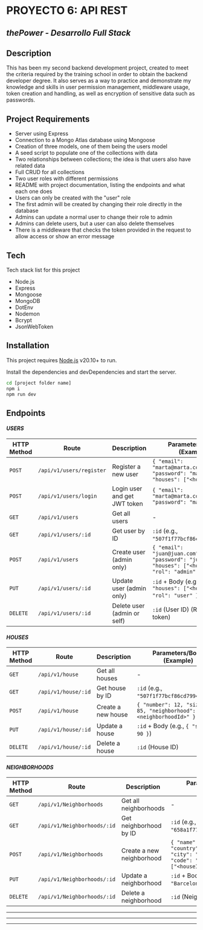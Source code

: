 # PROYECTO 6: API REST
## _thePower - Desarrollo Full Stack_

## Description
This has been my second backend development project, created to meet the criteria required by the training school in order to obtain the backend developer degree. It also serves as a way to practice and demonstrate my knowledge and skills in user permission management, middleware usage, token creation and handling, as well as encryption of sensitive data such as passwords.


## Project Requirements
- Server using Express  
- Connection to a Mongo Atlas database using Mongoose  
- Creation of three models, one of them being the users model  
- A seed script to populate one of the collections with data  
- Two relationships between collections; the idea is that users also have related data  
- Full CRUD for all collections  
- Two user roles with different permissions  
- README with project documentation, listing the endpoints and what each one does  
- Users can only be created with the "user" role  
- The first admin will be created by changing their role directly in the database  
- Admins can update a normal user to change their role to admin  
- Admins can delete users, but a user can also delete themselves  
- There is a middleware that checks the token provided in the request to allow access or show an error message  


## Tech

Tech stack list for this project
- Node.js
- Express
- Mongoose
- MongoDB
- DotEnv
- Nodemon
- Bcrypt
- JsonWebToken

## Installation

This project requires [Node.js](https://nodejs.org/) v20.10+ to run.

Install the dependencies and devDependencies and start the server.

```sh
cd [project folder name]
npm i
npm run dev
```

## Endpoints
#### _USERS_

| HTTP Method | Route                         | Description                        | Parameters/Body (Example)                                                                 |
|-------------|-------------------------------|------------------------------------|-------------------------------------------------------------------------------------------|
| `POST`      | `/api/v1/users/register`      | Register a new user                | `{ "email": "marta@marta.com", "password": "marta123", "houses": ["<houseId>"] }`         |
| `POST`      | `/api/v1/users/login`         | Login user and get JWT token       | `{ "email": "marta@marta.com", "password": "marta123" }`                                  |
| `GET`       | `/api/v1/users`               | Get all users                      | -                                                                                         |
| `GET`       | `/api/v1/users/:id`           | Get user by ID                     | `:id` (e.g., `"507f1f77bcf86cd799439011"`)                                                 |
| `POST`      | `/api/v1/users`               | Create user (admin only)           | `{ "email": "juan@juan.com", "password": "juan123", "houses": ["<houseId>"], "rol": "admin" }` |
| `PUT`       | `/api/v1/users/:id`           | Update user (admin only)           | `:id` + Body (e.g., `{ "houses": ["<houseId>"], "rol": "user" }`)                         |
| `DELETE`    | `/api/v1/users/:id`           | Delete user (admin or self)        | `:id` (User ID) (Requires JWT token)                                                      |


#### _HOUSES_

| HTTP Method | Route                  | Description             | Parameters/Body (Example)                                               |
|-------------|------------------------|-------------------------|--------------------------------------------------------------------------|
| `GET`       | `/api/v1/house`        | Get all houses          | -                                                                        |
| `GET`       | `/api/v1/house/:id`    | Get house by ID         | `:id` (e.g., `"507f1f77bcf86cd799439011"`)                               |
| `POST`      | `/api/v1/house`        | Create a new house      | `{ "number": 12, "size": 85, "neighborhood": "<neighborhoodId>" }`       |
| `PUT`       | `/api/v1/house/:id`    | Update a house          | `:id` + Body (e.g., `{ "size": 90 }`)                                    |
| `DELETE`    | `/api/v1/house/:id`    | Delete a house          | `:id` (House ID)                                                         |


#### _NEIGHBORHOODS_

| HTTP Method | Route                         | Description                | Parameters/Body (Example)                                                                 |
|-------------|-------------------------------|----------------------------|-------------------------------------------------------------------------------------------|
| `GET`       | `/api/v1/Neighborhoods`       | Get all neighborhoods      | -                                                                                         |
| `GET`       | `/api/v1/Neighborhoods/:id`   | Get neighborhood by ID     | `:id` (e.g., `"658a1f77bcf86cd799439012"`)                                                 |
| `POST`      | `/api/v1/Neighborhoods`       | Create a new neighborhood  | `{ "name": "Gràcia", "country": "España", "city": "Barcelona", "code": "08012", "house": ["<houseId>"] }` |
| `PUT`       | `/api/v1/Neighborhoods/:id`   | Update a neighborhood      | `:id` + Body (e.g., `{ "city": "Barcelona" }`)                                             |
| `DELETE`    | `/api/v1/Neighborhoods/:id`   | Delete a neighborhood      | `:id` (Neighborhood ID)                                                                   |



---
---
---